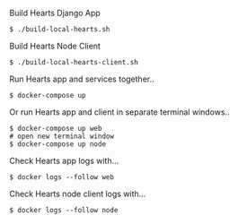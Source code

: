 


Build Hearts Django App

```
$ ./build-local-hearts.sh
```

Build Hearts Node Client
```
$ ./build-local-hearts-client.sh
```

Run Hearts app and services together..
```
$ docker-compose up
```

Or run Hearts app and client in separate terminal windows..
```
$ docker-compose up web
# open new terminal window
$ docker-compose up node

```

Check Hearts app logs with...
```
$ docker logs --follow web
```

Check Hearts node client logs with...
```
$ docker logs --follow node
```


